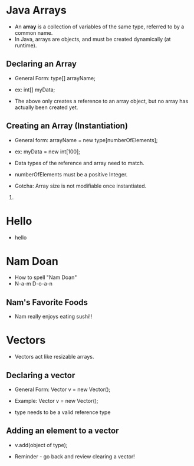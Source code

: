 # Java Arrays
- An **array** is a collection of variables of the same type, referred to
  by a common name.
- In Java, arrays are objects, and must be created dynamically (at runtime).

## Declaring an Array
- General Form: type[] arrayName;
- ex: int[] myData;

- The above only creates a reference to an array object, but no array has
  actually been created yet.

## Creating an Array (Instantiation)
- General form:  arrayName = new type[numberOfElements];
- ex: myData = new int[100];

- Data types of the reference and array need to match.
- numberOfElements must be a positive Integer.
- Gotcha: Array size is not
  modifiable once instantiated.


1. 

# Hello
- hello

# Nam Doan
- How to spell "Nam Doan"
- N-a-m D-o-a-n

## Nam's Favorite Foods
- Nam really
enjoys eating sushi!!

# Vectors
- Vectors act like resizable arrays.

## Declaring a vector
- General Form: Vector<type> v = new Vector();
- Example: Vector<Integer> v = new Vector();

- type needs to be a valid reference type

## Adding an element to a vector
- v.add(object of type);

- Reminder - go back and review clearing a vector!

